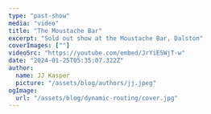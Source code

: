 ```yaml
---
type: "past-show"
media: "video"
title: "The Moustache Bar"
excerpt: "Sold out show at the Moustache Bar, Dalston"
coverImages: [""]
videoSrc: "https://youtube.com/embed/JrYiE5WjT-w"
date: "2024-01-25T05:35:07.322Z"
author:
  name: JJ Kasper
  picture: "/assets/blog/authors/jj.jpeg"
ogImage:
  url: "/assets/blog/dynamic-routing/cover.jpg"
---
```

